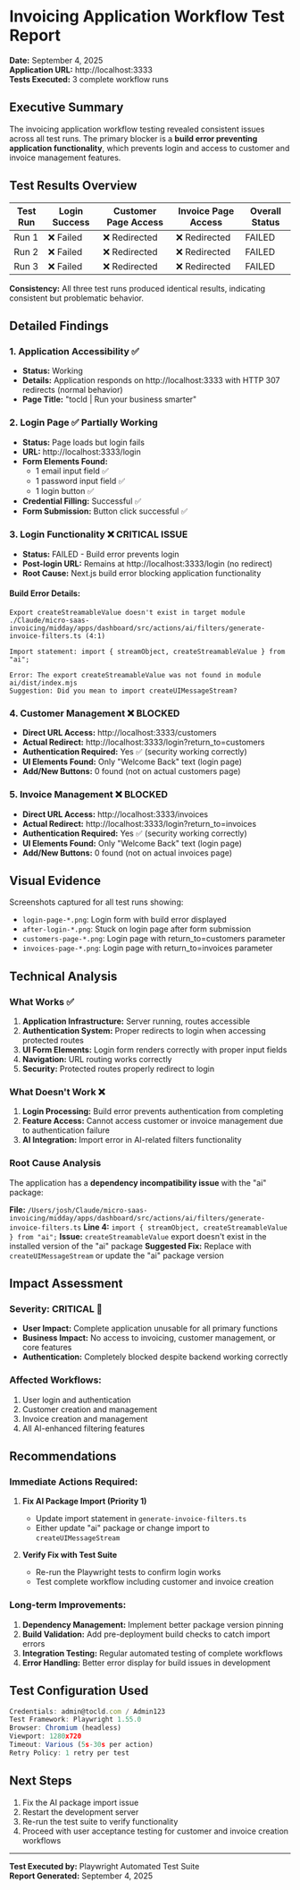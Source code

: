 # Invoicing Application Workflow Test Report
**Date:** September 4, 2025  
**Application URL:** http://localhost:3333  
**Tests Executed:** 3 complete workflow runs  

## Executive Summary

The invoicing application workflow testing revealed consistent issues across all test runs. The primary blocker is a **build error preventing application functionality**, which prevents login and access to customer and invoice management features.

## Test Results Overview

| Test Run | Login Success | Customer Page Access | Invoice Page Access | Overall Status |
|----------|---------------|---------------------|---------------------|----------------|
| Run 1    | ❌ Failed     | ❌ Redirected       | ❌ Redirected       | FAILED         |
| Run 2    | ❌ Failed     | ❌ Redirected       | ❌ Redirected       | FAILED         |
| Run 3    | ❌ Failed     | ❌ Redirected       | ❌ Redirected       | FAILED         |

**Consistency:** All three test runs produced identical results, indicating consistent but problematic behavior.

## Detailed Findings

### 1. Application Accessibility ✅
- **Status:** Working
- **Details:** Application responds on http://localhost:3333 with HTTP 307 redirects (normal behavior)
- **Page Title:** "tocld | Run your business smarter"

### 2. Login Page ✅ Partially Working
- **Status:** Page loads but login fails
- **URL:** http://localhost:3333/login
- **Form Elements Found:**
  - 1 email input field ✅
  - 1 password input field ✅  
  - 1 login button ✅
- **Credential Filling:** Successful ✅
- **Form Submission:** Button click successful ✅

### 3. Login Functionality ❌ CRITICAL ISSUE
- **Status:** FAILED - Build error prevents login
- **Post-login URL:** Remains at http://localhost:3333/login (no redirect)
- **Root Cause:** Next.js build error blocking application functionality

#### Build Error Details:
```
Export createStreamableValue doesn't exist in target module
./Claude/micro-saas-invoicing/midday/apps/dashboard/src/actions/ai/filters/generate-invoice-filters.ts (4:1)

Import statement: import { streamObject, createStreamableValue } from "ai";

Error: The export createStreamableValue was not found in module ai/dist/index.mjs
Suggestion: Did you mean to import createUIMessageStream?
```

### 4. Customer Management ❌ BLOCKED
- **Direct URL Access:** http://localhost:3333/customers
- **Actual Redirect:** http://localhost:3333/login?return_to=customers
- **Authentication Required:** Yes ✅ (security working correctly)
- **UI Elements Found:** Only "Welcome Back" text (login page)
- **Add/New Buttons:** 0 found (not on actual customers page)

### 5. Invoice Management ❌ BLOCKED  
- **Direct URL Access:** http://localhost:3333/invoices
- **Actual Redirect:** http://localhost:3333/login?return_to=invoices
- **Authentication Required:** Yes ✅ (security working correctly)
- **UI Elements Found:** Only "Welcome Back" text (login page)
- **Add/New Buttons:** 0 found (not on actual invoices page)

## Visual Evidence

Screenshots captured for all test runs showing:
- `login-page-*.png`: Login form with build error displayed
- `after-login-*.png`: Stuck on login page after form submission
- `customers-page-*.png`: Login page with return_to=customers parameter
- `invoices-page-*.png`: Login page with return_to=invoices parameter

## Technical Analysis

### What Works ✅
1. **Application Infrastructure:** Server running, routes accessible
2. **Authentication System:** Proper redirects to login when accessing protected routes
3. **UI Form Elements:** Login form renders correctly with proper input fields
4. **Navigation:** URL routing works correctly
5. **Security:** Protected routes properly redirect to login

### What Doesn't Work ❌
1. **Login Processing:** Build error prevents authentication from completing
2. **Feature Access:** Cannot access customer or invoice management due to authentication failure
3. **AI Integration:** Import error in AI-related filters functionality

### Root Cause Analysis
The application has a **dependency incompatibility issue** with the "ai" package:

**File:** `/Users/josh/Claude/micro-saas-invoicing/midday/apps/dashboard/src/actions/ai/filters/generate-invoice-filters.ts`
**Line 4:** `import { streamObject, createStreamableValue } from "ai";`
**Issue:** `createStreamableValue` export doesn't exist in the installed version of the "ai" package
**Suggested Fix:** Replace with `createUIMessageStream` or update the "ai" package version

## Impact Assessment

### Severity: CRITICAL 🔴
- **User Impact:** Complete application unusable for all primary functions
- **Business Impact:** No access to invoicing, customer management, or core features
- **Authentication:** Completely blocked despite backend working correctly

### Affected Workflows:
1. User login and authentication
2. Customer creation and management  
3. Invoice creation and management
4. All AI-enhanced filtering features

## Recommendations

### Immediate Actions Required:
1. **Fix AI Package Import (Priority 1)**
   - Update import statement in `generate-invoice-filters.ts`
   - Either update "ai" package or change import to `createUIMessageStream`
   
2. **Verify Fix with Test Suite**
   - Re-run the Playwright tests to confirm login works
   - Test complete workflow including customer and invoice creation

### Long-term Improvements:
1. **Dependency Management:** Implement better package version pinning
2. **Build Validation:** Add pre-deployment build checks to catch import errors
3. **Integration Testing:** Regular automated testing of complete workflows
4. **Error Handling:** Better error display for build issues in development

## Test Configuration Used

```javascript
Credentials: admin@tocld.com / Admin123
Test Framework: Playwright 1.55.0
Browser: Chromium (headless)
Viewport: 1280x720
Timeout: Various (5s-30s per action)
Retry Policy: 1 retry per test
```

## Next Steps

1. Fix the AI package import issue
2. Restart the development server
3. Re-run the test suite to verify functionality
4. Proceed with user acceptance testing for customer and invoice creation workflows

---
**Test Executed by:** Playwright Automated Test Suite  
**Report Generated:** September 4, 2025